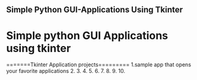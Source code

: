## Simple Python GUI-Applications Using Tkinter
Simple python GUI Applications using tkinter
============================================
=======Tkinter Application projects=========
1.sample app that opens your favorite applications
2.
3.
4.
5. 
6.
7.
8.
9.
10.
